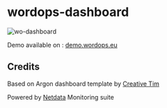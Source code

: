 # wordops-dashboard

![wo-dashboard](https://raw.githubusercontent.com/WordOps/wordops-dashboard/master/assets/img/wo-dashboard.png)

Demo available on : [demo.wordops.eu](https://demo.wordops.eu)

## Credits

Based on Argon dashboard template by [Creative Tim](https://www.creative-tim.com)

Powered by [Netdata](https://github.com/netdata/netdata) Monitoring suite
